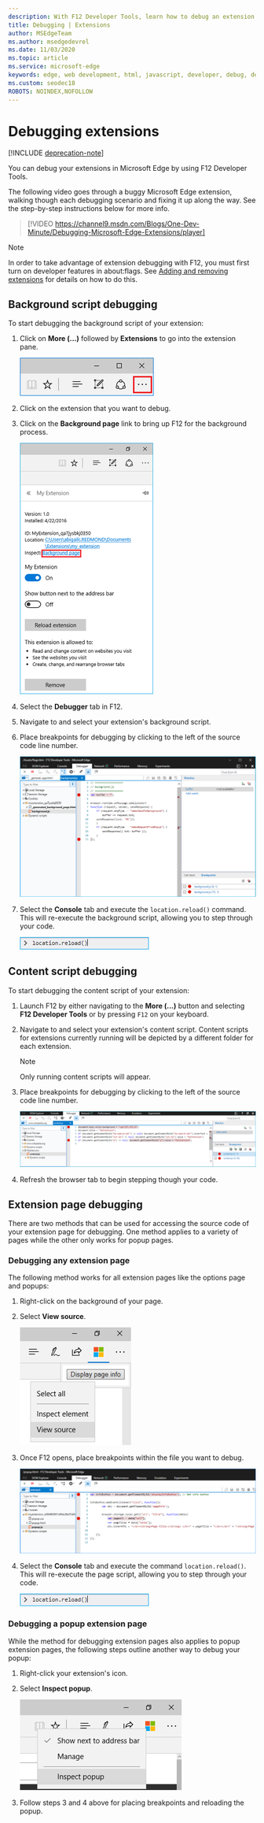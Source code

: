```yaml
---
description: With F12 Developer Tools, learn how to debug an extension's background script, content scripts, and extension pages.
title: Debugging | Extensions
author: MSEdgeTeam
ms.author: msedgedevrel
ms.date: 11/03/2020
ms.topic: article
ms.service: microsoft-edge
keywords: edge, web development, html, javascript, developer, debug, debugging
ms.custom: seodec18
ROBOTS: NOINDEX,NOFOLLOW
---
```

# Debugging extensions  

[!INCLUDE [deprecation-note](../includes/deprecation-note.md)]  

You can debug your extensions in Microsoft Edge by using F12 Developer Tools.  

The following video goes through a buggy Microsoft Edge extension, walking though each debugging scenario and fixing it up along the way.  See the step-by-step instructions below for more info.  

> [!VIDEO https://channel9.msdn.com/Blogs/One-Dev-Minute/Debugging-Microsoft-Edge-Extensions/player]  

> [!NOTE]
> In order to take advantage of extension debugging with F12, you must first turn on developer features in about:flags.  See [Adding and removing extensions](./adding-and-removing-extensions.md) for details on how to do this.  

## Background script debugging  

To start debugging the background script of your extension:  

1.  Click on **More (...)** followed by **Extensions** to go into the extension pane.  
    
    ![more button](../media/morebutton.png)  
    
1.  Click on the extension that you want to debug.  
1.  Click on the **Background page** link to bring up F12 for the background process.  
    
    ![selected extension view of options with inspect link](../media/debug-inspect.png)  
    
1.  Select the **Debugger** tab in F12.  
1.  Navigate to and select your extension's background script.  
1.  Place breakpoints for debugging by clicking to the left of the source code line number.  
    
    ![f12 console showing background script with break points](../media/debug-f12-background.png)  
    
1.  Select the **Console** tab and execute the `location.reload()` command.  This will re-execute the background script, allowing you to step through your code.  
    
    ![console with location.reload entered](../media/debug-f12-background-console.png)  
    
## Content script debugging  

To start debugging the content script of your extension:  

1.  Launch F12 by either navigating to the **More (...)** button and selecting **F12 Developer Tools** or by pressing `F12` on your keyboard.  
1.  Navigate to and select your extension's content script.  Content scripts for extensions currently running will be depicted by a different folder for each extension.  
    
    > [!NOTE]
    > Only running content scripts will appear.  
    
1.  Place breakpoints for debugging by clicking to the left of the source code line number.  
    
    ![f12 with content script being debugged](../media/debug-content-f12.png)  
    
1.  Refresh the browser tab to begin stepping though your code.  
    
## Extension page debugging  

There are two methods that can be used for accessing the source code of your extension page for debugging.  One method applies to a variety of pages while the other only works for popup pages.  

### Debugging any extension page  

The following method works for all extension pages like the options page and popups:  

1.  Right-click on the background of your page.  
1.  Select **View source**.  
    
    ![Open popup debugging with f12](../media/debug-popup-select.png)  
    
1.  Once F12 opens, place breakpoints within the file you want to debug.  
    
    ![popup debugging with f12](../media/debug-popup-f12.png)  
    
1.  Select the **Console** tab and execute the command `location.reload()`.  This will re-execute the page script, allowing you to step through your code.  
    
    ![console with location.reload entered](../media/debug-f12-background-console.png)  
    
### Debugging a popup extension page  

While the method for debugging extension pages also applies to popup extension pages, the following steps outline another way to debug your popup:  

1.  Right-click your extension's icon.  
1.  Select **Inspect popup**.  
    
    ![popup debug inspect](../media/debug-popup-inspect.png)  
    
1.  Follow steps 3 and 4 above for placing breakpoints and reloading the popup.  
    